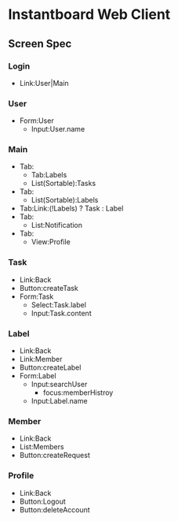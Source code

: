 # Instantboard Web Client

## Screen Spec

### Login

- Link:User|Main

### User

- Form:User
  - Input:User.name

### Main

- Tab:
  - Tab:Labels
  - List(Sortable):Tasks
- Tab:
  - List(Sortable):Labels
- Tab:Link:(!Labels) ? Task : Label
- Tab:
  - List:Notification
- Tab:
  - View:Profile

### Task

- Link:Back
- Button:createTask
- Form:Task
  - Select:Task.label
  - Input:Task.content

### Label

- Link:Back
- Link:Member
- Button:createLabel
- Form:Label
  - Input:searchUser
    - focus:memberHistroy
  - Input:Label.name

### Member

- Link:Back
- List:Members
- Button:createRequest

### Profile

- Link:Back
- Button:Logout
- Button:deleteAccount
